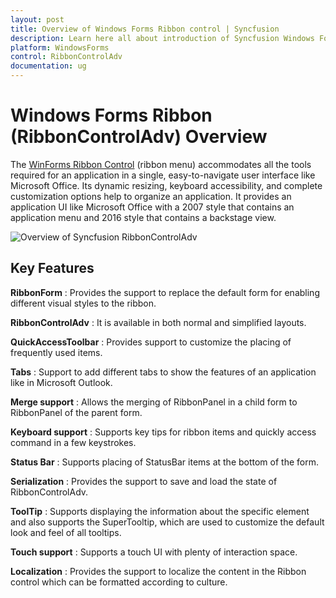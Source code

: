 ```yaml
---
layout: post
title: Overview of Windows Forms Ribbon control | Syncfusion
description: Learn here all about introduction of Syncfusion Windows Forms Ribbon (RibbonControlAdv) control, its elements and more details.
platform: WindowsForms
control: RibbonControlAdv 
documentation: ug
---
```


# Windows Forms Ribbon (RibbonControlAdv) Overview

The [WinForms Ribbon Control](https://help.syncfusion.com/windowsforms/ribbon/overview) (ribbon menu) accommodates all the tools required for an application in a single, easy-to-navigate user interface like Microsoft Office. Its dynamic resizing, keyboard accessibility, and complete customization options help to organize an application. It provides an application UI like Microsoft Office with a 2007 style that contains an application menu and 2016 style that contains a backstage view.

![Overview of Syncfusion RibbonControlAdv](OverView_Images/OverView_img1.jpg)

## Key Features

**RibbonForm** : Provides the support to replace the default form for enabling different visual styles to the ribbon.

**RibbonControlAdv** : It is available in both normal and simplified layouts.

**QuickAccessToolbar** : Provides support to customize the placing of frequently used items.

**Tabs** : Support to add different tabs to show the features of an application like in Microsoft Outlook.

**Merge support** : Allows the merging of RibbonPanel in a child form to RibbonPanel of the parent form.

**Keyboard support** : Supports key tips for ribbon items and quickly access command in a few keystrokes.

**Status Bar** :  Supports placing of StatusBar items at the bottom of the form.

**Serialization** :  Provides the support to save and load the state of RibbonControlAdv.

**ToolTip** : Supports displaying the information about the specific element and also supports the SuperTooltip, which are used to customize the default look and feel of all tooltips.

**Touch support** : Supports a touch UI with plenty of interaction space. 

**Localization** : Provides the support to localize the content in the Ribbon control which can be formatted according to culture.
